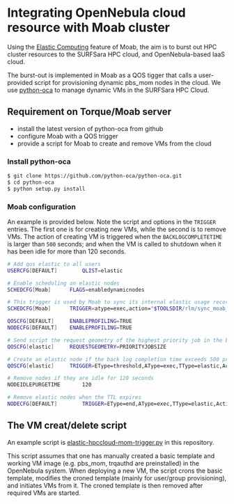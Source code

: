 # Integrating OpenNebula cloud resource with Moab cluster

Using the [Elastic Computing](http://docs.adaptivecomputing.com/9-1-1/MWS/help.htm#topics/moabWorkloadManager/topics/ElasticComputing/elasticComputingOverview.htm?Highlight=Elastic) feature of Moab, the aim is to burst out HPC cluster resources to the SURFSara HPC cloud, and OpenNebula-based IaaS cloud.

The burst-out is implemented in Moab as a QOS tigger that calls a user-provided script for provisioning dynamic pbs_mom nodes in the cloud.  We use [python-oca](https://github.com/python-oca/python-oca) to manage dynamic VMs in the SURFSara HPC Cloud.

## Requirement on Torque/Moab server

- install the latest version of python-oca from github
- configure Moab with a QOS trigger
- provide a script for Moab to create and remove VMs from the cloud

### Install python-oca

```bash
$ git clone https://github.com/python-oca/python-oca.git
$ cd python-oca
$ python setup.py install
```

### Moab configuration

An example is provided below. Note the script and options in the `TRIGGER` entries. The first one is for creating new VMs, while the second is to remove VMs.  The action of creating VM is triggered when the `BACKLOGCOMPLETETIME` is larger than `500` seconds; and when the VM is called to shutdown when it has been idle for more than 120 seconds.

```bash
# Add qos elastic to all users
USERCFG[DEFAULT]        QLIST=elastic

# Enable scheduling on elastic nodes
SCHEDCFG[Moab]		FLAGS=enabledynamicnodes

# This trigger is used by Moab to sync its internal elastic usage records with RLM
SCHEDCFG[Moab]		TRIGGER=atype=exec,action="$TOOLSDIR/rlm/sync_moab_rlm.py -f /opt/rlm/adaptiveco.log",etype=standing,period=minute,offset=10

QOSCFG[DEFAULT]		ENABLEPROFILING=TRUE
NODECFG[DEFAULT]	ENABLEPROFILING=TRUE

# Send script the request geometry of the highest priority job in the backlog
QOSCFG[elastic]		REQUESTGEOMETRY=PRIORITYJOBSIZE

# Create an elastic node if the back log completion time exceeds 500 processor seconds
QOSCFG[elastic]		TRIGGER=EType=threshold,AType=exec,TType=elastic,Action="$TOOLSDIR/dccn/elastic-hpccloud-mom-trigger.py deploy --jobid $JOBID --user $USER --request-geometry $REQUESTGEOMETRY",Threshold=BACKLOGCOMPLETIONTIME>500,RearmTime=01:00

# Remove nodes if they are idle for 120 seconds
NODEIDLEPURGETIME		120

# Remove elastic nodes when the TTL expires
NODECFG[DEFAULT]		TRIGGER=EType=end,AType=exec,TType=elastic,Action="$TOOLDIR/dccn/elastic-hpccloud-mom-trigger.py shutdown --node-name $OID"
```

## The VM creat/delete script

An example script is [elastic-hpccloud-mom-trigger.py](https://github.com/Donders-Institute/hpccloud/blob/master/elastic-hpccloud-mom-trigger.py) in this repository.

This script assumes that one has manually created a basic template and working VM image (e.g. pbs_mom, trqauthd are preinstalled) in the OpenNebula system.  When deploying a new VM, the script crons the basic template, modifies the croned template (mainly for user/group provisioning), and initiates VMs from it. The croned template is then removed after required VMs are started.
